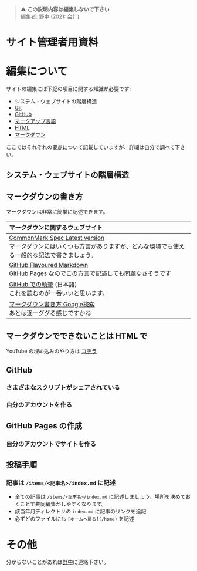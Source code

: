 > ⚠️ **この説明内容は編集しないで下さい**
> <br>
> 編集者: 野中 (2021: 会計)
# サイト管理者用資料
# 編集について
サイトの編集には下記の項目に関する知識が必要です:

- システム・ウェブサイトの階層構造
- [Git](https://www.google.com/search?q=git)
- [GitHub](https://www.google.com/search?q=github)
- [マークアップ言語](https://www.google.com/search?q=マークアップ言語)
- [HTML](https://www.google.com/search?q=html)
- [マークダウン](https://www.google.com/search?q=マークダウン)

ここではそれぞれの要点について記載していますが、詳細は自分で調べて下さい。
## システム・ウェブサイトの階層構造
## マークダウンの書き方
マークダウンは非常に簡単に記述できます。

マークダウンに関するウェブサイト |
:--- |
[CommonMark Spec Latest version](https://spec.commonmark.org/current/)<br>マークダウンにはいくつも方言がありますが、どんな環境でも使える一般的な記法で書きましょう。 |
[GitHub Flavoured Markdown](https://github.github.com/gfm/)<br>GitHub Pages なのでこの方言で記述しても問題なさそうです |
[GitHub での執筆](https://docs.github.com/ja/get-started/writing-on-github) (日本語)<br>これを読むのが一番いいと思います。 |
[マークダウン書き方 Google検索](https://www.google.com/search?q=マークダウン書き方)<br>あとは逐一ググる感じですかね |

## マークダウンでできないことは HTML で
YouTube の埋め込みのやり方は [コチラ](https://github.com/retro-ongaku/docs/tree/main/embed-youtube)
## GitHub
### さまざまなスクリプトがシェアされている
### 自分のアカウントを作る
## GitHub Pages の作成
### 自分のアカウントでサイトを作る
## 投稿手順
### 記事は `/items/<記事名>/index.md` に記述

- 全ての記事は `/items/<記事名>/index.md` に記述しましょう。場所を決めておくことで共同編集がしやすくなります。
- 該当年月ディレクトリの `index.md` に記事のリンクを追記
- 必ずどのファイルにも `[ホームへ戻る](/home)` を記述

# その他
分からないことがあれば[野中](mailto:20s5021a@shinshu-u.ac.jp?subject=レトロ音楽倶楽部ウェブサイトの件)に連絡下さい。
